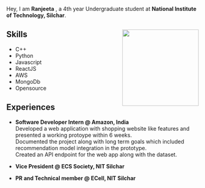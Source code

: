 Hey, I am **Ranjeeta** , a 4th year Undergraduate student at **National Institute of Technology, Silchar**. 

## Skills   <img src = "https://static.vecteezy.com/system/resources/previews/000/229/543/non_2x/vector-young-indian-woman-as-female-developer-profession.jpg" style="height: 200px; width:200px; float:right"/>
- C++                    
- Python
- Javascript
- ReactJS
- AWS
- MongoDb
- Opensource 

## Experiences
- **Software Developer Intern @ Amazon, India**\
 Developed a web application with shopping website like features and presented a working protoype within 6 weeks.\
 Documented the project along with long term goals which included recommendation model integration in the prototype.\
 Created an API endpoint for the web app along with the dataset.

- **Vice President @ ECS Society, NIT Silchar**

- **PR and Technical member @ ECell, NIT Silchar**

